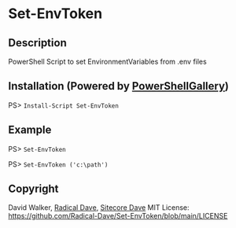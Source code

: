 # Set-EnvToken
## Description
PowerShell Script to set EnvironmentVariables from .env files

## Installation (Powered by [PowerShellGallery](https://powershellgallery.com/packages/Set-EnvToken))
PS> ```Install-Script Set-EnvToken```

## Example
PS> ```Set-EnvToken```

PS> ```Set-EnvToken ('c:\path')```

## Copyright
David Walker, [Radical Dave](https://github.com/radical-dave), [Sitecore Dave](https://github.com/sitecoredave)
MIT License: https://github.com/Radical-Dave/Set-EnvToken/blob/main/LICENSE
